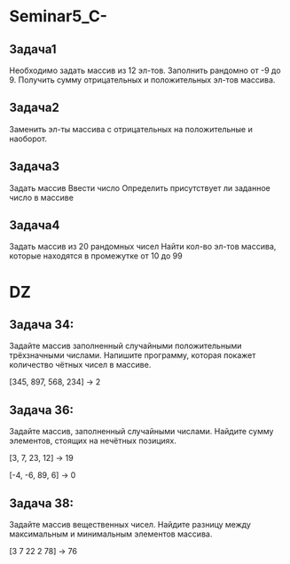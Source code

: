 # Seminar5_C-
## Задача1
Необходимо задать массив из 12 эл-тов.
Заполнить рандомно от -9 до 9.
Получить сумму отрицательных и положительных эл-тов массива.
## Задача2
Заменить эл-ты массива с отрицательных на положительные и наоборот.
## Задача3
Задать массив 
Ввести число
Определить присутствует ли заданное число в массиве
## Задача4
Задать массив из 20 рандомных чисел
Найти кол-во эл-тов массива, которые находятся в промежутке от 10 до 99

# DZ 
## Задача 34: 
Задайте массив заполненный случайными положительными трёхзначными числами. Напишите программу, которая покажет количество чётных чисел в массиве.

[345, 897, 568, 234] -> 2

## Задача 36: 
Задайте массив, заполненный случайными числами. Найдите сумму элементов, стоящих на нечётных позициях.

[3, 7, 23, 12] -> 19

[-4, -6, 89, 6] -> 0

## Задача 38: 
Задайте массив вещественных чисел. Найдите разницу между максимальным и минимальным элементов массива.

[3 7 22 2 78] -> 76